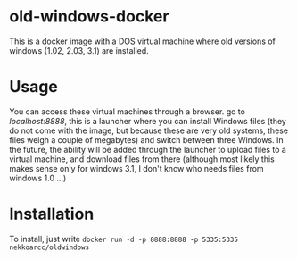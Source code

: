# old-windows-docker

This is a docker image with a DOS virtual machine where old versions of windows (1.02, 2.03, 3.1) are installed. 

# Usage

You can access these virtual machines through a browser. go to _localhost:8888_, this is a launcher where you can install Windows files (they do not come with the image, but because these are very old systems, these files weigh a couple of megabytes) and switch between three Windows. In the future, the ability will be added through the launcher to upload files to a virtual machine, and download files from there (although most likely this makes sense only for windows 3.1, I don't know who needs files from windows 1.0 ...)

# Installation

To install, just write ```docker run -d -p 8888:8888 -p 5335:5335 nekkoarcc/oldwindows```
